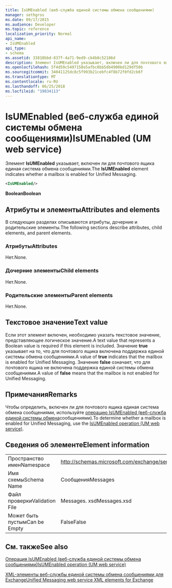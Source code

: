 ```yaml
---
title: IsUMEnabled (веб-служба единой системы обмена сообщениями)
manager: sethgros
ms.date: 09/17/2015
ms.audience: Developer
ms.topic: reference
localization_priority: Normal
api_name:
- IsUMEnabled
api_type:
- schema
ms.assetid: 33810bbd-837f-4a71-9ed9-cb4b8c52186d
description: Элемент IsUMEnabled указывает, включен ли для почтового ящика единая система обмена сообщениями.
ms.openlocfilehash: 5f4d59c5497158e5afbc8bb5db4900bd129df50b
ms.sourcegitcommit: 34041125dc8c5f993b21cebfc4f8b72f0fd2cb6f
ms.translationtype: MT
ms.contentlocale: ru-RU
ms.lasthandoff: 06/25/2018
ms.locfileid: "19834113"
---
```

# <a name="isumenabled-um-web-service"></a><span data-ttu-id="f2dc9-103">IsUMEnabled (веб-служба единой системы обмена сообщениями)</span><span class="sxs-lookup"><span data-stu-id="f2dc9-103">IsUMEnabled (UM web service)</span></span>

<span data-ttu-id="f2dc9-104">Элемент **IsUMEnabled** указывает, включен ли для почтового ящика единая система обмена сообщениями.</span><span class="sxs-lookup"><span data-stu-id="f2dc9-104">The **IsUMEnabled** element indicates whether a mailbox is enabled for Unified Messaging.</span></span> 
  
```xml
<IsUMEnabled/>
```

 <span data-ttu-id="f2dc9-105">**Boolean**</span><span class="sxs-lookup"><span data-stu-id="f2dc9-105">**Boolean**</span></span>
## <a name="attributes-and-elements"></a><span data-ttu-id="f2dc9-106">Атрибуты и элементы</span><span class="sxs-lookup"><span data-stu-id="f2dc9-106">Attributes and elements</span></span>

<span data-ttu-id="f2dc9-107">В следующих разделах описываются атрибуты, дочерние и родительские элементы.</span><span class="sxs-lookup"><span data-stu-id="f2dc9-107">The following sections describe attributes, child elements, and parent elements.</span></span>
  
### <a name="attributes"></a><span data-ttu-id="f2dc9-108">Атрибуты</span><span class="sxs-lookup"><span data-stu-id="f2dc9-108">Attributes</span></span>

<span data-ttu-id="f2dc9-109">Нет.</span><span class="sxs-lookup"><span data-stu-id="f2dc9-109">None.</span></span>
  
### <a name="child-elements"></a><span data-ttu-id="f2dc9-110">Дочерние элементы</span><span class="sxs-lookup"><span data-stu-id="f2dc9-110">Child elements</span></span>

<span data-ttu-id="f2dc9-111">Нет.</span><span class="sxs-lookup"><span data-stu-id="f2dc9-111">None.</span></span>
  
### <a name="parent-elements"></a><span data-ttu-id="f2dc9-112">Родительские элементы</span><span class="sxs-lookup"><span data-stu-id="f2dc9-112">Parent elements</span></span>

<span data-ttu-id="f2dc9-113">Нет.</span><span class="sxs-lookup"><span data-stu-id="f2dc9-113">None.</span></span>
  
## <a name="text-value"></a><span data-ttu-id="f2dc9-114">Текстовое значение</span><span class="sxs-lookup"><span data-stu-id="f2dc9-114">Text value</span></span>

<span data-ttu-id="f2dc9-115">Если этот элемент включен, необходимо указать текстовое значение, представляющее логическое значение.</span><span class="sxs-lookup"><span data-stu-id="f2dc9-115">A text value that represents a Boolean value is required if this element is included.</span></span> <span data-ttu-id="f2dc9-116">Значение **true** указывает на то, что для почтового ящика включена поддержка единой системы обмена сообщениями.</span><span class="sxs-lookup"><span data-stu-id="f2dc9-116">A value of **true** indicates that the mailbox is enabled for Unified Messaging.</span></span> <span data-ttu-id="f2dc9-117">Значение **false** означает, что для почтового ящика не включена поддержка единой системы обмена сообщениями.</span><span class="sxs-lookup"><span data-stu-id="f2dc9-117">A value of **false** means that the mailbox is not enabled for Unified Messaging.</span></span> 
  
## <a name="remarks"></a><span data-ttu-id="f2dc9-118">Примечания</span><span class="sxs-lookup"><span data-stu-id="f2dc9-118">Remarks</span></span>

<span data-ttu-id="f2dc9-119">Чтобы определить, включен ли для почтового ящика единая система обмена сообщениями, используйте [операцию IsUMEnabled (веб-служба единой системы обмена](isumenabled-operation-um-web-service.md)сообщениями).</span><span class="sxs-lookup"><span data-stu-id="f2dc9-119">To determine whether a mailbox is enabled for Unified Messaging, use the [IsUMEnabled operation (UM web service)](isumenabled-operation-um-web-service.md).</span></span>
  
## <a name="element-information"></a><span data-ttu-id="f2dc9-120">Сведения об элементе</span><span class="sxs-lookup"><span data-stu-id="f2dc9-120">Element information</span></span>

|||
|:-----|:-----|
|<span data-ttu-id="f2dc9-121">Пространство имен</span><span class="sxs-lookup"><span data-stu-id="f2dc9-121">Namespace</span></span>  <br/> |http://schemas.microsoft.com/exchange/services/2006/messages  <br/> |
|<span data-ttu-id="f2dc9-122">Имя схемы</span><span class="sxs-lookup"><span data-stu-id="f2dc9-122">Schema Name</span></span>  <br/> |<span data-ttu-id="f2dc9-123">Сообщения</span><span class="sxs-lookup"><span data-stu-id="f2dc9-123">Messages</span></span>  <br/> |
|<span data-ttu-id="f2dc9-124">Файл проверки</span><span class="sxs-lookup"><span data-stu-id="f2dc9-124">Validation File</span></span>  <br/> |<span data-ttu-id="f2dc9-125">Messages. xsd</span><span class="sxs-lookup"><span data-stu-id="f2dc9-125">Messages.xsd</span></span>  <br/> |
|<span data-ttu-id="f2dc9-126">Может быть пустым</span><span class="sxs-lookup"><span data-stu-id="f2dc9-126">Can be Empty</span></span>  <br/> |<span data-ttu-id="f2dc9-127">False</span><span class="sxs-lookup"><span data-stu-id="f2dc9-127">False</span></span>  <br/> |
   
## <a name="see-also"></a><span data-ttu-id="f2dc9-128">См. также</span><span class="sxs-lookup"><span data-stu-id="f2dc9-128">See also</span></span>



[<span data-ttu-id="f2dc9-129">Операция IsUMEnabled (веб-служба единой системы обмена сообщениями)</span><span class="sxs-lookup"><span data-stu-id="f2dc9-129">IsUMEnabled operation (UM web service)</span></span>](isumenabled-operation-um-web-service.md)


[<span data-ttu-id="f2dc9-130">XML-элементы веб-службы единой системы обмена сообщениями для Exchange</span><span class="sxs-lookup"><span data-stu-id="f2dc9-130">Unified Messaging web service XML elements for Exchange</span></span>](unified-messaging-web-service-xml-elements-for-exchange.md)

